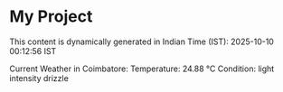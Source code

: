 # My Project

This content is dynamically generated in Indian Time (IST): 2025-10-10 00:12:56 IST


Current Weather in Coimbatore:
Temperature: 24.88 °C
Condition: light intensity drizzle
